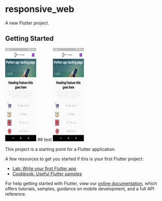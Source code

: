 # responsive_web

A new Flutter project.

## Getting Started

 <img src="screenShots/m1.png" alt="Screenshot 1" width="100" height="300">
## text
 <img src="screenShots/m1.png" alt="Screenshot 1" width="100" height="300"> 

This project is a starting point for a Flutter application.

A few resources to get you started if this is your first Flutter project:

- [Lab: Write your first Flutter app](https://flutter.dev/docs/get-started/codelab)
- [Cookbook: Useful Flutter samples](https://flutter.dev/docs/cookbook)

For help getting started with Flutter, view our
[online documentation](https://flutter.dev/docs), which offers tutorials,
samples, guidance on mobile development, and a full API reference.
